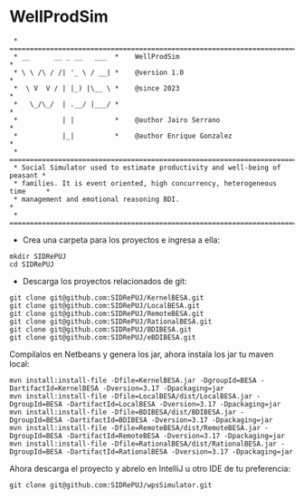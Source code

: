 # WellProdSim       
                     
``` 
 * ==========================================================================
 * __      __ _ __   ___  *    WellProdSim                                  *
 * \ \ /\ / /| '_ \ / __| *    @version 1.0                                 *
 *  \ V  V / | |_) |\__ \ *    @since 2023                                  *
 *   \_/\_/  | .__/ |___/ *                                                 *
 *           | |          *    @author Jairo Serrano                        *
 *           |_|          *    @author Enrique Gonzalez                     *
 * ==========================================================================
 * Social Simulator used to estimate productivity and well-being of peasant *
 * families. It is event oriented, high concurrency, heterogeneous time     *
 * management and emotional reasoning BDI.                                  *
 * ==========================================================================  
```

- Crea una carpeta para los proyectos e ingresa a ella:
```
mkdir SIDRePUJ
cd SIDRePUJ
```

- Descarga los proyectos relacionados de git:

```
git clone git@github.com:SIDRePUJ/KernelBESA.git
git clone git@github.com:SIDRePUJ/LocalBESA.git
git clone git@github.com:SIDRePUJ/RemoteBESA.git
git clone git@github.com:SIDRePUJ/RationalBESA.git
git clone git@github.com:SIDRePUJ/BDIBESA.git
git clone git@github.com:SIDRePUJ/eBDIBESA.git
```
Compilalos en Netbeans y genera los jar, ahora instala los jar tu maven local:

```
mvn install:install-file -Dfile=KernelBESA.jar -DgroupId=BESA -DartifactId=KernelBESA -Dversion=3.17 -Dpackaging=jar
mvn install:install-file -Dfile=LocalBESA/dist/LocalBESA.jar -DgroupId=BESA -DartifactId=LocalBESA -Dversion=3.17 -Dpackaging=jar
mvn install:install-file -Dfile=BDIBESA/dist/BDIBESA.jar -DgroupId=BESA -DartifactId=BDIBESA -Dversion=3.17 -Dpackaging=jar
mvn install:install-file -Dfile=RemoteBESA/dist/RemoteBESA.jar -DgroupId=BESA -DartifactId=RemoteBESA -Dversion=3.17 -Dpackaging=jar
mvn install:install-file -Dfile=RationalBESA/dist/RationalBESA.jar -DgroupId=BESA -DartifactId=RationalBESA -Dversion=3.17 -Dpackaging=jar
```

Ahora descarga el proyecto y abrelo en IntelliJ u otro IDE de tu preferencia:
```
git clone git@github.com:SIDRePUJ/wpsSimulator.git
```
